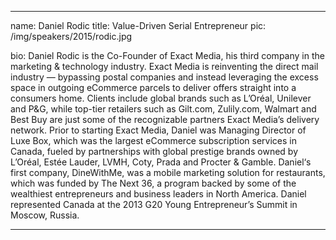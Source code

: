 ---

name: Daniel Rodic
title: Value-Driven Serial Entrepreneur
pic: /img/speakers/2015/rodic.jpg

bio: Daniel Rodic is the Co-Founder of Exact Media, his third company in the marketing & technology industry. Exact Media is reinventing the direct mail industry — bypassing postal companies and instead leveraging the excess space in outgoing eCommerce parcels to deliver offers straight into a consumers home. Clients include global brands such as L’Oréal, Unilever and P&G, while top-tier retailers such as Gilt.com, Zulily.com, Walmart and Best Buy are just some of the recognizable partners Exact Media’s delivery network. Prior to starting Exact Media, Daniel was Managing Director of Luxe Box, which was the largest eCommerce subscription services in Canada, fueled by partnerships with global prestige brands owned by L’Oréal, Estée Lauder, LVMH, Coty, Prada and Procter & Gamble. Daniel‘s first company, DineWithMe, was a mobile marketing solution for restaurants, which was funded by The Next 36, a program backed by some of the wealthiest entrepreneurs and business leaders in North America. Daniel represented Canada at the 2013 G20 Young Entrepreneur’s Summit in Moscow, Russia.

---